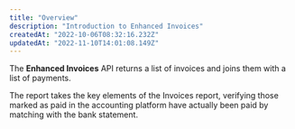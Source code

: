 ```yaml
---
title: "Overview"
description: "Introduction to Enhanced Invoices"
createdAt: "2022-10-06T08:32:16.232Z"
updatedAt: "2022-11-10T14:01:08.149Z"
---
```


The **Enhanced Invoices** API returns a list of invoices and joins them with a list of payments.

The report takes the key elements of the Invoices report, verifying those marked as paid in the accounting platform have actually been paid by matching with the bank statement.
